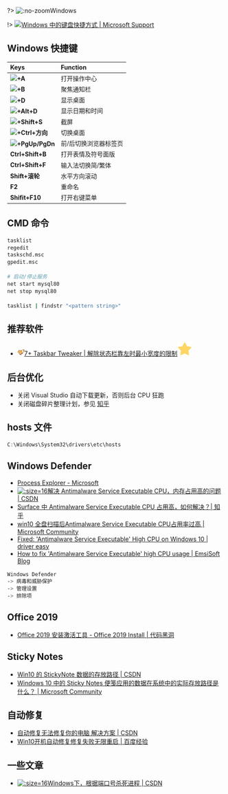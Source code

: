 ?> ![](https://notes.abelsu7.top/_media/windows.svg ':no-zoom')Windows

!> [![](https://notes.abelsu7.top/_media/windows.svg)Windows 中的键盘快捷方式 | Microsoft Support](https://support.microsoft.com/zh-cn/help/12445/windows-keyboard-shortcuts)

## Windows 快捷键

| Keys | Function |
| :-- | :-- |
| <img src='https://notes.abelsu7.top/keys/logo/win10.svg' data-no-zoom></img>**+A** | 打开操作中心 |
| <img src='https://notes.abelsu7.top/keys/logo/win10.svg' data-no-zoom></img>**+B** | 聚焦通知栏 |
| <img src='https://notes.abelsu7.top/keys/logo/win10.svg' data-no-zoom></img>**+D** | 显示桌面 |
| <img src='https://notes.abelsu7.top/keys/logo/win10.svg' data-no-zoom></img>**+Alt+D** | 显示日期和时间 |
| <img src='https://notes.abelsu7.top/keys/logo/win10.svg' data-no-zoom></img>**+Shift+S** | 截屏 |
| <img src='https://notes.abelsu7.top/keys/logo/win10.svg' data-no-zoom></img>**+Ctrl+方向** | 切换桌面 |
| <img src='https://notes.abelsu7.top/keys/logo/win10.svg' data-no-zoom></img>**+PgUp/PgDn** | 前/后切换浏览器标签页 |
| **Ctrl+Shift+B** | 打开表情及符号面版 |
| **Ctrl+Shift+F** | 输入法切换简/繁体 |
| **Shift+滚轮** | 水平方向滚动 |
| **F2** | 重命名 |
| **Shifit+F10** | 打开右键菜单 |

## CMD 命令

```bash
tasklist
regedit
taskschd.msc
gpedit.msc

# 启动/停止服务
net start mysql80
net stop mysql80

tasklist | findstr "<pattern string>"
```

## 推荐软件

- [![](logo/tweaker.png ':size=16')7+ Taskbar Tweaker | 解除状态栏靠左时最小宽度的限制![](logo/star.svg)](https://rammichael.com/7-taskbar-tweaker)

## 后台优化

- 关闭 Visual Studio 自动下载更新，否则后台 CPU 狂跑
- 关闭磁盘碎片整理计划，参见 [知乎](https://zhuanlan.zhihu.com/p/26142096)

## hosts 文件

```powershell
C:\Windows\System32\drivers\etc\hosts
```

## Windows Defender

- [Process Explorer - Microsoft](https://docs.microsoft.com/en-us/sysinternals/downloads/process-explorer)
- [![](logo/csdn.ico ':size=16')解决 Antimalware Service Executable CPU，内存占用高的问题 | CSDN](https://blog.csdn.net/m0_37230651/article/details/80893639)
- [Surface 中 Antimalware Service Executable CPU 占用高，如何解决？| 知乎](https://www.zhihu.com/question/36613062)
- [win10 全盘扫描后Antimalware Service Executable CPU占用率过高 | Microsoft Community](https://answers.microsoft.com/zh-hans/protect/forum/all/win10/2eeba1c2-8292-49d4-ab06-e8bb4a712532)
- [Fixed: 'Antimalware Service Executable' High CPU on Windows 10 | driver easy](https://www.drivereasy.com/knowledge/antimalware-service-executable-high-disk-usage-windows-10-8-7-solved/)
- [How to fix 'Antimalware Service Executable' high CPU usage | EmsiSoft Blog](https://blog.emsisoft.com/en/28620/antimalware-service-executable/)

```bash
Windows Defender 
-> 病毒和威胁保护 
-> 管理设置 
-> 排除项
```

## Office 2019

- [Office 2019 安装激活工具 - Office 2019 Install | 代码黑洞](https://www.cd404.com/Software/16.html)

## Sticky Notes

- [Win10 的 StickyNote 数据的存放路径 | CSDN](https://blog.csdn.net/qq_16118075/article/details/88809464)
- [Windows 10 中的 Sticky Notes 便笺应用的数据在系统中的实际存放路径是什么？ | Microsoft Community](https://answers.microsoft.com/zh-hans/windows/forum/windows_10-files/windows10%E4%B8%AD%E7%9A%84sticky/6834b5b2-a6d0-4248-98e4-839e6f2e3a9a)

## 自动修复

- [自动修复无法修复你的电脑 解决方案 | CSDN](https://blog.csdn.net/Logicr/article/details/88686371)
- [Win10开机自动修复修复失败无限重启 | 百度经验](https://jingyan.baidu.com/article/ed2a5d1f9f1e7309f7be176a.html)

## 一些文章

- [![](logo/csdn.ico ':size=16')Windows下，根据端口号杀死进程 | CSDN](https://blog.csdn.net/zh592677127/article/details/18617917)